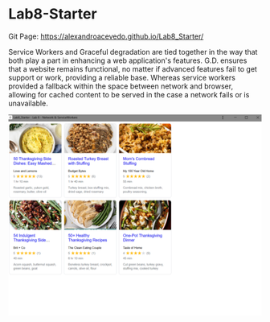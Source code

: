 # Lab8-Starter
Git Page: https://alexandroacevedo.github.io/Lab8_Starter/ 

Service Workers and Graceful degradation are tied together in the way that both play a part in enhancing a web application's features. G.D. ensures that a website remains functional, no matter if advanced features fail to get support or work, providing a reliable base. Whereas service workers provided a fallback within the space between network and browser, allowing for cached content to be served in the case a network fails or is unavailable. 

![alt text](pwa.png)
